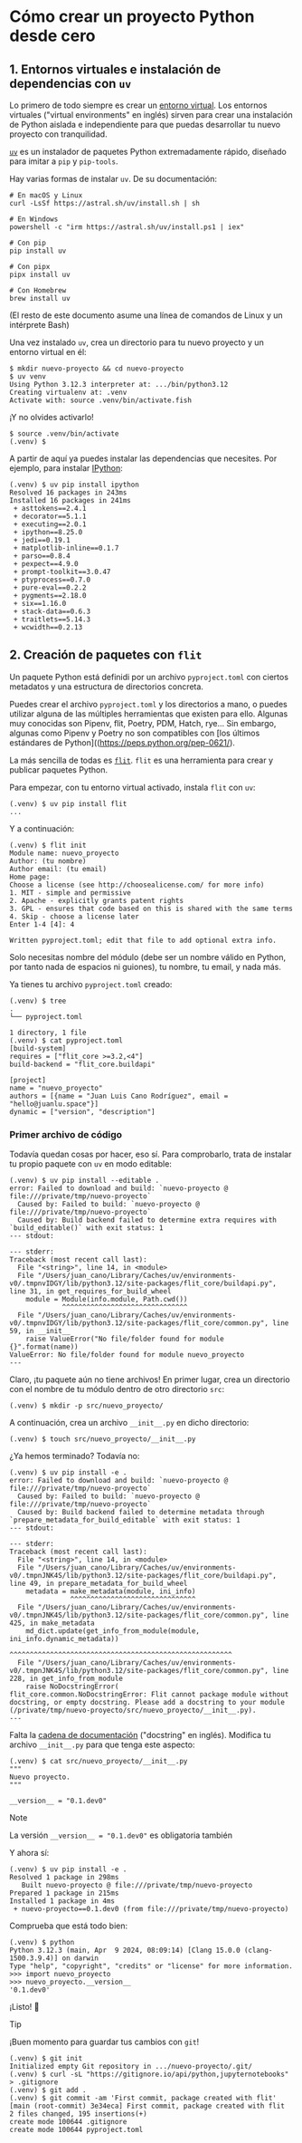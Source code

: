 # Cómo crear un proyecto Python desde cero

## 1. Entornos virtuales e instalación de dependencias con `uv`

Lo primero de todo siempre es crear un [entorno virtual](https://docs.python.org/es/3.12/library/venv.html).
Los entornos virtuales ("virtual environments" en inglés) sirven para crear una instalación de Python aislada e independiente
para que puedas desarrollar tu nuevo proyecto con tranquilidad.

[`uv`](https://github.com/astral-sh/uv/) es un instalador de paquetes Python extremadamente rápido, diseñado para imitar a `pip` y `pip-tools`.

Hay varias formas de instalar `uv`. De su documentación:

```
# En macOS y Linux
curl -LsSf https://astral.sh/uv/install.sh | sh

# En Windows
powershell -c "irm https://astral.sh/uv/install.ps1 | iex"

# Con pip
pip install uv

# Con pipx
pipx install uv

# Con Homebrew
brew install uv
```

(El resto de este documento asume una línea de comandos de Linux y un intérprete Bash)

Una vez instalado `uv`, crea un directorio para tu nuevo proyecto y un entorno virtual en él:

```
$ mkdir nuevo-proyecto && cd nuevo-proyecto
$ uv venv
Using Python 3.12.3 interpreter at: .../bin/python3.12
Creating virtualenv at: .venv
Activate with: source .venv/bin/activate.fish
```

¡Y no olvides activarlo!

```
$ source .venv/bin/activate
(.venv) $ 
```

A partir de aquí ya puedes instalar las dependencias que necesites.
Por ejemplo, para instalar [IPython](https://ipython.readthedocs.io/):

```
(.venv) $ uv pip install ipython
Resolved 16 packages in 243ms
Installed 16 packages in 241ms
 + asttokens==2.4.1
 + decorator==5.1.1
 + executing==2.0.1
 + ipython==8.25.0
 + jedi==0.19.1
 + matplotlib-inline==0.1.7
 + parso==0.8.4
 + pexpect==4.9.0
 + prompt-toolkit==3.0.47
 + ptyprocess==0.7.0
 + pure-eval==0.2.2
 + pygments==2.18.0
 + six==1.16.0
 + stack-data==0.6.3
 + traitlets==5.14.3
 + wcwidth==0.2.13
```

## 2. Creación de paquetes con `flit`

Un paquete Python está definidi por un archivo `pyproject.toml` con ciertos metadatos
y una estructura de directorios concreta.

Puedes crear el archivo `pyproject.toml` y los directorios a mano,
o puedes utilizar alguna de las múltiples herramientas que existen para ello.
Algunas muy conocidas son Pipenv, flit, Poetry, PDM, Hatch, rye...
Sin embargo, algunas como Pipenv y Poetry no son compatibles con [los últimos estándares de Python]((https://peps.python.org/pep-0621/).

La más sencilla de todas es [`flit`](https://github.com/pypa/flit/).
`flit` es una herramienta para crear y publicar paquetes Python.

Para empezar, con tu entorno virtual activado, instala `flit` con `uv`:

```
(.venv) $ uv pip install flit
...
```

Y a continuación:

```
(.venv) $ flit init
Module name: nuevo_proyecto
Author: (tu nombre)
Author email: (tu email)
Home page: 
Choose a license (see http://choosealicense.com/ for more info)
1. MIT - simple and permissive
2. Apache - explicitly grants patent rights
3. GPL - ensures that code based on this is shared with the same terms
4. Skip - choose a license later
Enter 1-4 [4]: 4

Written pyproject.toml; edit that file to add optional extra info.
```

Solo necesitas nombre del módulo (debe ser un nombre válido en Python, por tanto nada de espacios ni guiones),
tu nombre, tu email, y nada más.

Ya tienes tu archivo `pyproject.toml` creado:

```
(.venv) $ tree
.
└── pyproject.toml

1 directory, 1 file
(.venv) $ cat pyproject.toml
[build-system]
requires = ["flit_core >=3.2,<4"]
build-backend = "flit_core.buildapi"

[project]
name = "nuevo_proyecto"
authors = [{name = "Juan Luis Cano Rodríguez", email = "hello@juanlu.space"}]
dynamic = ["version", "description"]
```

### Primer archivo de código

Todavía quedan cosas por hacer, eso sí.
Para comprobarlo, trata de instalar tu propio paquete con `uv` en modo editable:

```
(.venv) $ uv pip install --editable .
error: Failed to download and build: `nuevo-proyecto @ file:///private/tmp/nuevo-proyecto`
  Caused by: Failed to build: `nuevo-proyecto @ file:///private/tmp/nuevo-proyecto`
  Caused by: Build backend failed to determine extra requires with `build_editable()` with exit status: 1
--- stdout:

--- stderr:
Traceback (most recent call last):
  File "<string>", line 14, in <module>
  File "/Users/juan_cano/Library/Caches/uv/environments-v0/.tmpnvIDGY/lib/python3.12/site-packages/flit_core/buildapi.py", line 31, in get_requires_for_build_wheel
    module = Module(info.module, Path.cwd())
             ^^^^^^^^^^^^^^^^^^^^^^^^^^^^^^^
  File "/Users/juan_cano/Library/Caches/uv/environments-v0/.tmpnvIDGY/lib/python3.12/site-packages/flit_core/common.py", line 59, in __init__
    raise ValueError("No file/folder found for module {}".format(name))
ValueError: No file/folder found for module nuevo_proyecto
---
```

Claro, ¡tu paquete aún no tiene archivos!
En primer lugar, crea un directorio con el nombre de tu módulo dentro de otro directorio `src`:

```
(.venv) $ mkdir -p src/nuevo_proyecto/
```

A continuación, crea un archivo `__init__.py` en dicho directorio:

```
(.venv) $ touch src/nuevo_proyecto/__init__.py
```

¿Ya hemos terminado? Todavía no:

```
(.venv) $ uv pip install -e .
error: Failed to download and build: `nuevo-proyecto @ file:///private/tmp/nuevo-proyecto`
  Caused by: Failed to build: `nuevo-proyecto @ file:///private/tmp/nuevo-proyecto`
  Caused by: Build backend failed to determine metadata through `prepare_metadata_for_build_editable` with exit status: 1
--- stdout:

--- stderr:
Traceback (most recent call last):
  File "<string>", line 14, in <module>
  File "/Users/juan_cano/Library/Caches/uv/environments-v0/.tmpnJNK4S/lib/python3.12/site-packages/flit_core/buildapi.py", line 49, in prepare_metadata_for_build_wheel
    metadata = make_metadata(module, ini_info)
               ^^^^^^^^^^^^^^^^^^^^^^^^^^^^^^^
  File "/Users/juan_cano/Library/Caches/uv/environments-v0/.tmpnJNK4S/lib/python3.12/site-packages/flit_core/common.py", line 425, in make_metadata
    md_dict.update(get_info_from_module(module, ini_info.dynamic_metadata))
                   ^^^^^^^^^^^^^^^^^^^^^^^^^^^^^^^^^^^^^^^^^^^^^^^^^^^^^^^
  File "/Users/juan_cano/Library/Caches/uv/environments-v0/.tmpnJNK4S/lib/python3.12/site-packages/flit_core/common.py", line 228, in get_info_from_module
    raise NoDocstringError(
flit_core.common.NoDocstringError: Flit cannot package module without docstring, or empty docstring. Please add a docstring to your module (/private/tmp/nuevo-proyecto/src/nuevo_proyecto/__init__.py).
---
```

Falta la [cadena de documentación](https://docs.python.org/es/3.12/glossary.html#term-docstring) ("docstring" en inglés).
Modifica tu archivo `__init__.py` para que tenga este aspecto:

```
(.venv) $ cat src/nuevo_proyecto/__init__.py
"""
Nuevo proyecto.
"""

__version__ = "0.1.dev0"

```

> [!NOTE]  
> La versión `__version__ = "0.1.dev0"` es obligatoria también

Y ahora sí:

```
(.venv) $ uv pip install -e .
Resolved 1 package in 298ms
   Built nuevo-proyecto @ file:///private/tmp/nuevo-proyecto
Prepared 1 package in 215ms
Installed 1 package in 4ms
 + nuevo-proyecto==0.1.dev0 (from file:///private/tmp/nuevo-proyecto)
```

Comprueba que está todo bien:

```
(.venv) $ python
Python 3.12.3 (main, Apr  9 2024, 08:09:14) [Clang 15.0.0 (clang-1500.3.9.4)] on darwin
Type "help", "copyright", "credits" or "license" for more information.
>>> import nuevo_proyecto
>>> nuevo_proyecto.__version__
'0.1.dev0'
```

¡Listo! 🎉

> [!TIP]
> ¡Buen momento para guardar tus cambios con `git`!
>
> ```
> (.venv) $ git init
> Initialized empty Git repository in .../nuevo-proyecto/.git/
> (.venv) $ curl -sL "https://gitignore.io/api/python,jupyternotebooks" > .gitignore
> (.venv) $ git add .
> (.venv) $ git commit -am 'First commit, package created with flit'
> [main (root-commit) 3e34eca] First commit, package created with flit
> 2 files changed, 195 insertions(+)
> create mode 100644 .gitignore
> create mode 100644 pyproject.toml
> ```
